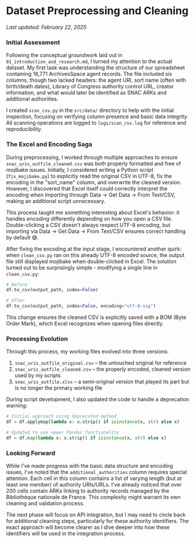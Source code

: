 # Dataset Preprocessing and Cleaning

*Last updated: February 22, 2025*

### Initial Assessment 

Following the conceptual groundwork laid out in `01_introduction_and_research.md`, I turned my attention to the actual dataset. My first task was understanding the structure of our spreadsheet containing 18,771 ArchivesSpace agent records. The file included six columns, though two lacked headers: the agent URI, sort name (often with birth/death dates), Library of Congress authority control URL, creator information, and what would later be identified as SNAC ARKs and additional authorities.

I created `scan_csv.py` in the `src/data/` directory to help with the initial inspection, focusing on verifying column presence and basic data integrity. All scanning operations are logged to `logs/scan_csv.log` for reference and reproducibility.

### The Excel and Encoding Saga

During preprocessing, I worked through multiple approaches to ensure `snac_uris_outfile_cleaned.csv` was both properly formatted and free of mojibake issues. Initially, I considered writing a Python script (`fix_mojibake.py`) to explicitly read the original CSV in UTF-8, fix the encoding in the "sort_name" column, and overwrite the cleaned version. However, I discovered that Excel itself could correctly interpret the encoding when importing through Data → Get Data → From Text/CSV, making an additional script unnecessary. 

This process taught me something interesting about Excel's behavior: it handles encoding differently depending on how you open a CSV file. Double-clicking a CSV doesn't always respect UTF-8 encoding, but importing via Data → Get Data → From Text/CSV ensures correct handling by default 😅. 

After fixing the encoding at the input stage, I encountered another quirk: when `clean_csv.py` ran on this already UTF-8 encoded source, the output file still displayed mojibake when double-clicked in Excel. The solution turned out to be surprisingly simple - modifying a single line in `clean_csv.py`:

```python
# Before
df.to_csv(output_path, index=False)

# After
df.to_csv(output_path, index=False, encoding="utf-8-sig")
```

This change ensures the cleaned CSV is explicitly saved with a BOM (Byte Order Mark), which Excel recognizes when opening files directly.

### Processing Evolution

Through this process, my working files evolved into three versions:
1. `snac_uris_outfile_original.csv` – the untouched original for reference
2. `snac_uris_outfile_cleaned.csv` – the properly encoded, cleaned version used by my scripts
3. `snac_uris_outfile.xlsx` – a semi-original version that played its part but is no longer the primary working file

During script development, I also updated the code to handle a deprecation warning:

```python
# Initial approach using deprecated method
df = df.applymap(lambda x: x.strip() if isinstance(x, str) else x)

# Updated to use newer Pandas functionality
df = df.map(lambda x: x.strip() if isinstance(x, str) else x)
```

### Looking Forward

While I've made progress with the basic data structure and encoding issues, I've noted that the `additional_authorities` column requires special attention. Each cell in this column contains a list of varying length (but at least one member) of authority URIs/URLs. I've already noticed that over 200 cells contain ARKs linking to authority records managed by the Bibliothèque nationale de France. This complexity might warrant its own cleaning and validation process.

The next phase will focus on API integration, but I may need to circle back for additional cleaning steps, particularly for these authority identifiers. The exact approach will become clearer as I dive deeper into how these identifiers will be used in the integration process.